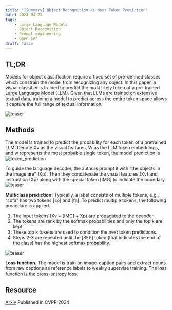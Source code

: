 ```yaml
---
title: "[Summary] Object Recognition as Next Token Prediction"
date: 2024-04-23
tags: 
    - Large Language Models
    - Object Recognition
    - Prompt engineering  
    - Open set
draft: false 
---
```


## TL;DR
Models for object classification require a fixed set of pre-defined classes which constrain the model from recognizing any object. In this paper, a visual classifier is trained to predict the most likely token of a pre-trained Large Language Model (LLM). 
Given that LLMs are trained on extensive textual data, training a model to predict across the entire token space allows it capture the full range of textual information.

![teaser](/posts/220240322_object_recognition_as_next_token_prediction/teaser.png)


## Methods
The model is trained to predict the probability for each token of a pretrained LLM:
Denote Xv as the visual features, W as the LLM token embeddings, and w represents the most probable single token, the model prediction is
![token_prediction](/posts/220240322_object_recognition_as_next_token_prediction/token_prediction.png)

To guide the language decoder, the authors prompt it with “the objects in the image are” (Xp). 
Then they concatenate the visual features (Xv) and instruction (Xp) along with the special token [IMG] to indicate the boundary 
![teaser](/posts/220240322_object_recognition_as_next_token_prediction/decoder_tokens.png)


**Multiclass prediction.**
Typically, a label consists of multiple tokens, e.g., “sofa” has two tokens [so] and [fa]. 
To predict multiple tokens, the following procedure is applied.
1. The input tokens (Xv + [IMG] + Xp) are propagated to the decoder.
2. The tokens are rank by the softmax probabilities and only the top k are kept.
3. These top k tokens are used to condition the next token predictions.
4. Steps 2-3 are repeated until the [SEP] token (that indicates the end of the class) has the highest softmax probability.

![teaser](/posts/220240322_object_recognition_as_next_token_prediction/multiclass_sampling.png)

**Loss function.** The model is train on image-caption pairs and extract nouns from raw captions as reference labels to weakly supervise training. The loss function is the cross-entropy loss.


## Resource
[Arxiv](https://arxiv.org/pdf/2312.02142) Published in CVPR 2024

